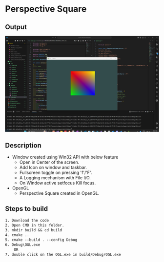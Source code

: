 # Perspective Square

## Output

![alt text](output.png)

## Description

- Window created using Win32 API with below feature
  - Open in Center of the screen.
  - Add Icon on window and taskbar.
  - Fullscreen toggle on pressing 'f'/'F'.
  - A Logging mechanism with File I/O.
  - On Window active setfocus Kill focus.
- OpenGL
  - Perspective Square created in OpenGL.

## Steps to build

    1. Download the code
    2. Open CMD in this folder.
    3. mkdir build && cd build
    4. cmake ..
    5. cmake --build . --config Debug
    6. Debug\OGL.exe
        OR
    7. double click on the OGL.exe in build/Debug/OGL.exe
